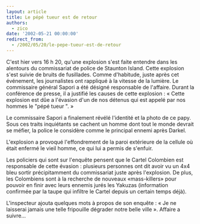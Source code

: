 ```yaml
---
layout: article
title: Le pépé tueur est de retour
authors:
  - zico
date: '2002-05-21 00:00:00'
redirect_from:
  - /2002/05/20/le-pepe-tueur-est-de-retour
---
```


C'est hier vers 16 h 20, qu'une explosion s'est faite entendre dans les alentours du commissariat de police de Staunton Island. Cette explosion s'est suivie de bruits de fusillades. Comme d'habitude, juste après cet événement, les journalistes ont rappliqué à la vitesse de la lumière. Le commissaire général Sapori a été désigné responsable de l'affaire. Durant la conférence de presse, il a justifié les causes de cette explosion : « Cette explosion est dûe a l'évasion d'un de nos détenus qui est appelé par nos hommes le "pépé tueur ". »

Le commissaire Sapori a finalement révélé l'identité et la photo de ce papy. Sous ces traits inquiétants se cachent un homme dont tout le monde devrait se méfier, la police le considère comme le principal ennemi après Darkel.

L'explosion a provoqué l'effondrement de la paroi extérieure de la cellule où était enfermé le vieil homme, ce qui lui a permis de s'enfuir.

Les policiers qui sont sur l'enquête pensent que le Cartel Colombien est responsable de cette évasion : plusieurs personnes ont dit avoir vu un 4x4 bleu sortir précipitamment du commissariat juste après l'explosion. De plus, les Colombiens sont à la recherche de nouveaux «mass-killers» pour pouvoir en finir avec leurs ennemis jurés les Yakuzas (information confirmée par la taupe qui infiltre le Cartel depuis un certain temps déjà).

L'inspecteur ajouta quelques mots à propos de son enquête : « Je ne laisserai jamais une telle fripouille dégrader notre belle ville ». Affaire a suivre...